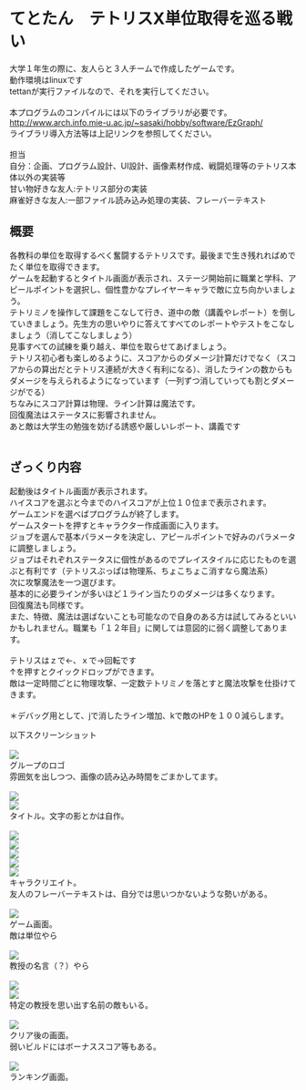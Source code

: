# てとたん　テトリスX単位取得を巡る戦い<br>
大学１年生の際に、友人らと３人チームで作成したゲームです。<br>
動作環境はlinuxです<br>
tettanが実行ファイルなので、それを実行してください。<br>
<br>
本プログラムのコンパイルには以下のライブラリが必要です。<br>
http://www.arch.info.mie-u.ac.jp/~sasaki/hobby/software/EzGraph/<br>
ライブラリ導入方法等は上記リンクを参照してください。<br>
<br>
担当<br>
自分：企画、プログラム設計、UI設計、画像素材作成、戦闘処理等のテトリス本体以外の実装等<br>
甘い物好きな友人:テトリス部分の実装<br>
麻雀好きな友人:一部ファイル読み込み処理の実装、フレーバーテキスト<br>

## 概要
各教科の単位を取得するべく奮闘するテトリスです。最後まで生き残れればめでたく単位を取得できます。<br>
ゲームを起動するとタイトル画面が表示され、ステージ開始前に職業と学科、アピールポイントを選択し、個性豊かなプレイヤーキャラで敵に立ち向かいましょう。<br>
テトリミノを操作して課題をこなして行き、道中の敵（講義やレポート）を倒していきましょう。先生方の思いやりに答えてすべてのレポートやテストをこなしましょう（消してこなしましょう）<br>
見事すべての試練を乗り越え、単位を取らせてあげましょう。<br>
テトリス初心者も楽しめるように、スコアからのダメージ計算だけでなく（スコアからの算出だとテトリス連続が大きく有利になる）、消したラインの数からもダメージを与えられるようになっています（一列ずつ消していっても割とダメージがでる）<br>
ちなみにスコア計算は物理、ライン計算は魔法です。<br>
回復魔法はステータスに影響されません。<br>
あと敵は大学生の勉強を妨げる誘惑や厳しいレポート、講義です<br>
<br>
## ざっくり内容
起動後はタイトル画面が表示されます。<br>
ハイスコアを選ぶと今までのハイスコアが上位１０位まで表示されます。<br>
ゲームエンドを選べばプログラムが終了します。<br>
ゲームスタートを押すとキャラクター作成画面に入ります。<br>
ジョブを選んで基本パラメータを決定し、アピールポイントで好みのパラメータに調整しましょう。<br>
ジョブはそれぞれステータスに個性があるのでプレイスタイルに応じたものを選ぶと有利です（テトリスぶっぱは物理系、ちょこちょこ消すなら魔法系）<br>
次に攻撃魔法を一つ選びます。<br>
基本的に必要ラインが多いほど１ライン当たりのダメージは多くなります。<br>
回復魔法も同様です。<br>
また、特徴、魔法は選ばないことも可能なので自身のある方は試してみるといいかもしれません。職業も「１２年目」に関しては意図的に弱く調整してあります。<br>
<br>
テトリスはｚで←、ｘで→回転です<br>
↑を押すとクイックドロップができます。<br>
敵は一定時間ごとに物理攻撃、一定数テトリミノを落とすと魔法攻撃を仕掛けてきます。<br>
<br>
＊デバッグ用として、jで消したライン増加、kで敵のHPを１００減らします。


以下スクリーンショット<br><br>
<img src="https://github.com/asamichi/tettan/blob/master/screenshot/1.jpg"><br>
グループのロゴ<br>
雰囲気を出しつつ、画像の読み込み時間をごまかしてます。<br>
<br>
<img src="https://github.com/asamichi/tettan/blob/master/screenshot/2.jpg"><br>
<img src="https://github.com/asamichi/tettan/blob/master/screenshot/3.jpg"><br>
タイトル。文字の影とかは自作。<br><br>
<img src="https://github.com/asamichi/tettan/blob/master/screenshot/4.jpg"><br>
<img src="https://github.com/asamichi/tettan/blob/master/screenshot/5.jpg"><br>
<img src="https://github.com/asamichi/tettan/blob/master/screenshot/6.jpg"><br>
<img src="https://github.com/asamichi/tettan/blob/master/screenshot/7.jpg"><br>
<img src="https://github.com/asamichi/tettan/blob/master/screenshot/8.jpg"><br>
キャラクリエイト。<br>
友人のフレーバーテキストは、自分では思いつかないような勢いがある。<br>
<br>
<img src="https://github.com/asamichi/tettan/blob/master/screenshot/9.jpg"><br>
ゲーム画面。<br>
敵は単位やら<br>
<br>
<img src="https://github.com/asamichi/tettan/blob/master/screenshot/10.jpg"><br>
教授の名言（？）やら<br>
<br>
<img src="https://github.com/asamichi/tettan/blob/master/screenshot/11.jpg"><br>
<img src="https://github.com/asamichi/tettan/blob/master/screenshot/12.jpg"><br>
特定の教授を思い出す名前の敵もいる。<br>
<br>
<img src="https://github.com/asamichi/tettan/blob/master/screenshot/13.jpg"><br>
クリア後の画面。<br>
弱いビルドにはボーナススコア等もある。<br>
<br>
<img src="https://github.com/asamichi/tettan/blob/master/screenshot/14.jpg"><br>
ランキング画面。<br>







